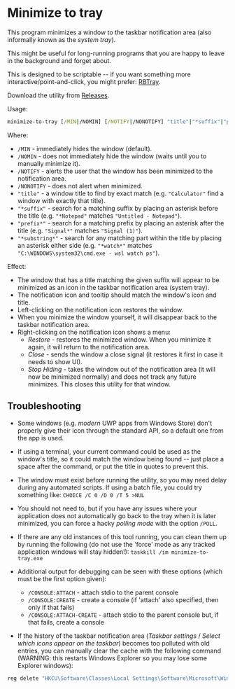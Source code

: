 # Minimize to tray

This program minimizes a window to the taskbar notification area (also informally known as the *system tray*).

This might be useful for long-running programs that you are happy to leave in the background and forget about.

This is designed to be scriptable -- if you want something more interactive/point-and-click, you might prefer: [RBTray](http://rbtray.sourceforge.net/).

Download the utility from [Releases](https://github.com/danielgjackson/minimize-to-tray/releases/latest).

Usage:

```bat
minimize-to-tray [/MIN|/NOMIN] [/NOTIFY|/NONOTIFY] "title"|"*suffix"|"prefix*"|"*substring*"
```

Where:

* `/MIN` - immediately hides the window (default).
* `/NOMIN` - does not immediately hide the window (waits until you to manually minimize it).
* `/NOTIFY` - alerts the user that the window has been minimized to the notification area.
* `/NONOTIFY` - does not alert when minimized.
* `"title"` - a window title to find by exact match (e.g. `"Calculator"` find a window with exactly that title).
* `"*suffix"` - search for a matching suffix by placing an asterisk before the title (e.g. `"*Notepad"` matches `"Untitled - Notepad"`).  
* `"prefix*"` - search for a matching prefix by placing an asterisk after the title (e.g. `"Signal*"` matches `"Signal (1)"`).  
* `"*substring*"` - search for any matching part within the title by placing an asterisk either side (e.g. `"*watch*"` matches `"C:\WINDOWS\system32\cmd.exe - wsl watch ps"`).

Effect:

* The window that has a title matching the given suffix will appear to be minimized as an icon in the taskbar notification area (system tray).
* The notification icon and tooltip should match the window's icon and title.
* Left-clicking on the notification icon restores the window.
* When you minimize the window yourself, it will disappear back to the taskbar notification area.
* Right-clicking on the notification icon shows a menu:
  * *Restore* - restores the minimized window.  When you minimize it again, it will return to the notification area.
  * *Close* - sends the window a close signal (it restores it first in case it needs to show UI).
  * *Stop Hiding* - takes the window out of the notification area (it will now be minimized normally) and does not track any future minimizes.  This closes this utility for that window.


## Troubleshooting

* Some windows (e.g. _modern_ UWP apps from Windows Store) don't properly give their icon through the standard API, so a default one from the app is used.

* If using a terminal, your current command could be used as the window's title, so it could match the window being found -- just place a space after the command, or put the title in quotes to prevent this.

* The window must exist before running the utility, so you may need delay during any automated scripts. If using a batch file, you could try something like: `CHOICE /C 0 /D 0 /T 5 >NUL`

* You should not need to, but if you have any issues where your application does not automatically go back to the tray when it is later minimized, you can force a hacky *polling mode* with the option `/POLL`.

* If there are any old instances of this tool running, you can clean them up by running the following (do not use the 'force' mode as any tracked application windows will stay hidden!): `taskkill /im minimize-to-tray.exe`

* Additional output for debugging can be seen with these options (which must be the first option given):

  * `/CONSOLE:ATTACH` - attach stdio to the parent console
  * `/CONSOLE:CREATE` - create a console (if 'attach' also specified, then only if that fails)
  * `/CONSOLE:ATTACH-CREATE` - attach stdio to the parent console but, if that fails, create a console

* If the history of the taskbar notification area (*Taskbar settings* / *Select which icons appear on the taskbar*) becomes too polluted with old entries, you can manually clear the cache with the following command (WARNING: this restarts Windows Explorer so you may lose some Explorer windows): 

```bat
reg delete "HKCU\Software\Classes\Local Settings\Software\Microsoft\Windows\CurrentVersion\TrayNotify" /v PastIconsStream /f && taskkill /im explorer.exe /f && start "Restarting" /d "%systemroot%" /i /normal explorer.exe
```
